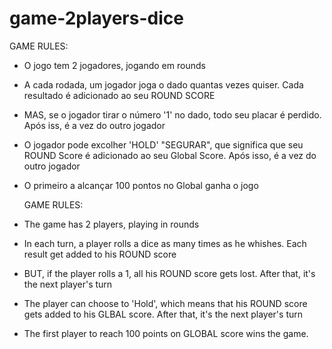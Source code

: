 # game-2players-dice

  GAME RULES:
  - O jogo tem 2 jogadores, jogando em rounds
  - A cada rodada, um jogador joga o dado quantas vezes quiser. Cada resultado é adicionado ao seu ROUND SCORE
  - MAS, se o jogador tirar o número '1' no dado, todo seu placar é perdido. Após iss, é a vez do outro jogador
  - O jogador pode excolher 'HOLD' "SEGURAR", que significa que seu ROUND Score é adicionado ao seu Global Score. Após isso, é a vez do outro jogador
  - O primeiro a alcançar 100 pontos no Global ganha o jogo

    GAME RULES:
  - The game has 2 players, playing in rounds
  - In each turn, a player rolls a dice as many times as he whishes. Each result get added to his ROUND score
  - BUT, if the player rolls a 1, all his ROUND score gets lost. After that, it's the next player's turn
  - The player can choose to 'Hold', which means that his ROUND score gets added to his GLBAL score. After that, it's the next player's turn
  - The first player to reach 100 points on GLOBAL score wins the game.
